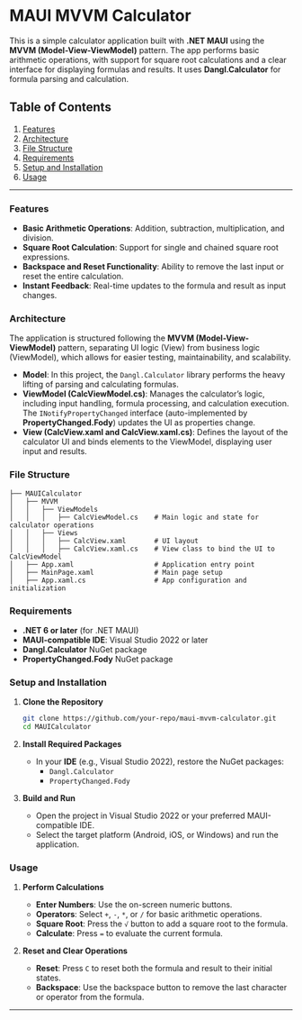 # MAUI MVVM Calculator

This is a simple calculator application built with **.NET MAUI** using the **MVVM (Model-View-ViewModel)** pattern. The app performs basic arithmetic operations, with support for square root calculations and a clear interface for displaying formulas and results. It uses **Dangl.Calculator** for formula parsing and calculation.

## Table of Contents
1. [Features](#features)
2. [Architecture](#architecture)
3. [File Structure](#file-structure)
4. [Requirements](#requirements)
5. [Setup and Installation](#setup-and-installation)
6. [Usage](#usage)

---

### Features

- **Basic Arithmetic Operations**: Addition, subtraction, multiplication, and division.
- **Square Root Calculation**: Support for single and chained square root expressions.
- **Backspace and Reset Functionality**: Ability to remove the last input or reset the entire calculation.
- **Instant Feedback**: Real-time updates to the formula and result as input changes.

### Architecture

The application is structured following the **MVVM (Model-View-ViewModel)** pattern, separating UI logic (View) from business logic (ViewModel), which allows for easier testing, maintainability, and scalability.

- **Model**: In this project, the `Dangl.Calculator` library performs the heavy lifting of parsing and calculating formulas.
- **ViewModel (CalcViewModel.cs)**: Manages the calculator’s logic, including input handling, formula processing, and calculation execution. The `INotifyPropertyChanged` interface (auto-implemented by **PropertyChanged.Fody**) updates the UI as properties change.
- **View (CalcView.xaml and CalcView.xaml.cs)**: Defines the layout of the calculator UI and binds elements to the ViewModel, displaying user input and results.

### File Structure

    ├── MAUICalculator
    │   ├── MVVM
    │   │   ├── ViewModels
    │   │   │   ├── CalcViewModel.cs    # Main logic and state for calculator operations
    │   │   ├── Views
    │   │   │   ├── CalcView.xaml       # UI layout
    │   │   │   ├── CalcView.xaml.cs    # View class to bind the UI to CalcViewModel
    │   ├── App.xaml                    # Application entry point
    │   ├── MainPage.xaml               # Main page setup
    │   ├── App.xaml.cs                 # App configuration and initialization

### Requirements

- **.NET 6 or later** (for .NET MAUI)
- **MAUI-compatible IDE**: Visual Studio 2022 or later
- **Dangl.Calculator** NuGet package
- **PropertyChanged.Fody** NuGet package

### Setup and Installation

1. **Clone the Repository**
   ```bash
   git clone https://github.com/your-repo/maui-mvvm-calculator.git
   cd MAUICalculator
   ```

2. **Install Required Packages**
   - In your **IDE** (e.g., Visual Studio 2022), restore the NuGet packages:
     - `Dangl.Calculator`
     - `PropertyChanged.Fody`

3. **Build and Run**
   - Open the project in Visual Studio 2022 or your preferred MAUI-compatible IDE.
   - Select the target platform (Android, iOS, or Windows) and run the application.

### Usage

1. **Perform Calculations**
   - **Enter Numbers**: Use the on-screen numeric buttons.
   - **Operators**: Select `+`, `-`, `*`, or `/` for basic arithmetic operations.
   - **Square Root**: Press the `√` button to add a square root to the formula.
   - **Calculate**: Press `=` to evaluate the current formula.

2. **Reset and Clear Operations**
   - **Reset**: Press `C` to reset both the formula and result to their initial states.
   - **Backspace**: Use the backspace button to remove the last character or operator from the formula.

---
